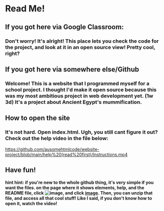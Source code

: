 # Read Me!

## If you got here via Google Classroom:

### Don't worry! It's alright! This place lets you check the code for the project, and look at it in an open source view! Pretty cool, right?

## If you got here via somewhere else/Github

### Welcome! This is a website that I programmed myself for a school project. I thought I'd make it open source because this was my most ambitious project in web development yet. (1w 3d) It's a project about Ancient Egypt's mummification.

## How to open the site

### It's not hard. Open index.html. Ugh, you still cant figure it out? Check out the help video in the file below:

https://github.com/ausomehtmlcode/website-project/blob/main/help%20(read%20first)/Instructions.mp4

## Have fun!

#### hint hint: if you're new to the whole github thing, it's very simple if you want the files. on the page where it shows elements, help, and the README file, click ![image](https://user-images.githubusercontent.com/81582497/154125817-39af0c85-cd6e-480f-851e-f0b5e12b9e01.png), and click [image](https://user-images.githubusercontent.com/81582497/154125861-df361370-d6c7-4b7f-bfa5-b0eff9a01161.png). Then, you can unzip that file, and access all that cool stuff! Like I said, if you don't know how to open it, watch the video!

